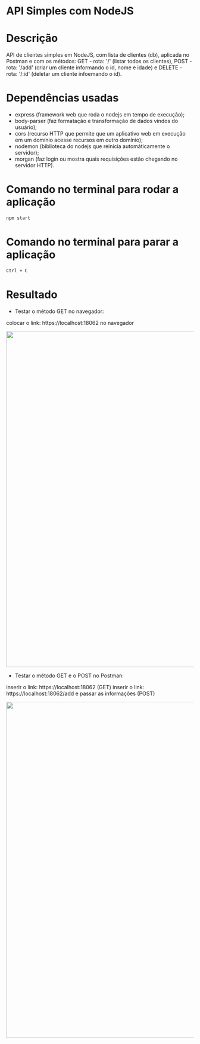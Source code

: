 # API Simples com NodeJS

# Descrição

API de clientes simples em NodeJS, com lista de clientes (db), aplicada no Postman e com os métodos: GET - rota: '/' (listar todos os clientes), POST - rota: '/add' (criar um cliente informando o id, nome e idade) e DELETE - rota: '/:id' (deletar um cliente infoemando o id).

# Dependências usadas

- express (framework web que roda o nodejs em tempo de execução); 
- body-parser (faz formatação e transformação de dados vindos do usuário);
- cors (recurso HTTP que permite que um aplicativo web em execução em um domínio acesse recursos em outro domínio); 
- nodemon (biblioteca do nodejs que reinicia automáticamente o servidor); 
- morgan (faz login ou mostra quais requisições estão chegando no servidor HTTP).

# Comando no terminal para rodar a aplicação

```bash
npm start
```

# Comando no terminal para parar a aplicação

```bash
Ctrl + C
```

# Resultado

- Testar o método GET no navegador:

colocar o link: https://localhost:18062 no navegador

<span>
      <img src="https://user-images.githubusercontent.com/85804895/137651291-416f826e-8f13-469b-9025-5cff1dfa4ed5.gif", width=900>
</span>

- Testar o método GET e o POST no Postman:

inserir o link: https://localhost:18062 (GET)
inserir o link: https://localhost:18062/add e passar as informações (POST)

<span>
      <img src="https://user-images.githubusercontent.com/85804895/137651545-92627b6c-9cdc-4c03-a2e3-d6433c01027a.gif", width=900>
</span>




